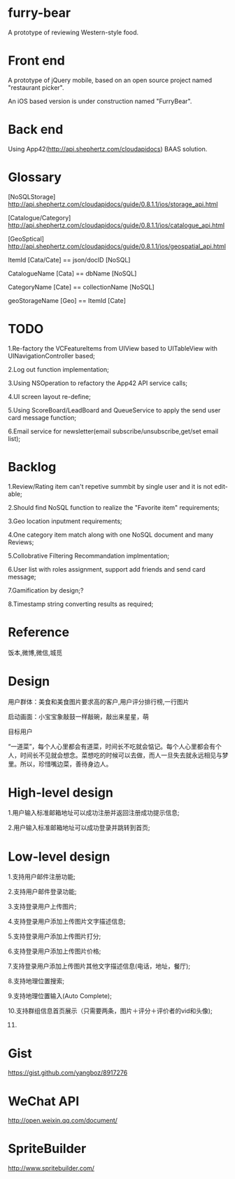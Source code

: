 furry-bear
==========

A prototype of reviewing Western-style food.


Front end
==========

A prototype of jQuery mobile, based on an open source project named "restaurant picker".

An iOS based version is under construction named "FurryBear".

Back end
==========

Using App42(http://api.shephertz.com/cloudapidocs) BAAS solution.

Glossary 
==========

[NoSQLStorage] http://api.shephertz.com/cloudapidocs/guide/0.8.1.1/ios/storage_api.html

[Catalogue/Category] http://api.shephertz.com/cloudapidocs/guide/0.8.1.1/ios/catalogue_api.html

[GeoSptical] http://api.shephertz.com/cloudapidocs/guide/0.8.1.1/ios/geospatial_api.html

ItemId [Cata/Cate] == json/docID [NoSQL]

CatalogueName [Cata]  == dbName [NoSQL]

CategoryName [Cate] == collectionName [NoSQL]

geoStorageName [Geo] == ItemId [Cate]

TODO 
==========

1.Re-factory the VCFeatureItems from UIView based to UITableView with UINavigationController based;

2.Log out function implementation;

3.Using NSOperation to refactory the App42 API service calls;

4.UI screen layout re-define;

5.Using ScoreBoard/LeadBoard and QueueService to apply the send user card message function;

6.Email service for newsletter(email subscribe/unsubscribe,get/set email list);


Backlog 
==========

1.Review/Rating item can't repetive summbit by single user and it is not edit-able;

2.Should find NoSQL function to realize the "Favorite item" requirements;

3.Geo location inputment requirements;

4.One category item match along with one NoSQL document and many Reviews; 

5.Collobrative Filtering Recommandation implmentation;

6.User list with roles assignment, support add friends and send card message;

7.Gamification by design;?

8.Timestamp string converting results as required; 

Reference
==========
饭本,微博,微信,城觅

Design
==========

用户群体：美食和美食图片要求高的客户,用户评分排行榜,一行图片

启动画面：小宝宝象敲鼓一样敲碗，敲出来星星，萌

目标用户

“一道菜”，每个人心里都会有道菜，时间长不吃就会惦记。每个人心里都会有个人，时间长不见就会想念。菜想吃的时候可以去做，而人一旦失去就永远相见与梦里。所以，珍惜嘴边菜，善待身边人。


High-level design
====================

1.用户输入标准邮箱地址可以成功注册并返回注册成功提示信息;

2.用户输入标准邮箱地址可以成功登录并跳转到首页;

Low-level design
====================

1.支持用户邮件注册功能;

2.支持用户邮件登录功能;

3.支持登录用户上传图片;

4.支持登录用户添加上传图片文字描述信息;

5.支持登录用户添加上传图片打分;

6.支持登录用户添加上传图片价格;

7.支持登录用户添加上传图片其他文字描述信息(电话，地址，餐厅);

8.支持地理位置搜索;

9.支持地理位置输入(Auto Complete);

10.支持群组信息首页展示（只需要两条，图片＋评分＋评价者的vid和头像);

11.

Gist
====================
https://gist.github.com/yangboz/8917276

WeChat API
====================
http://open.weixin.qq.com/document/

SpriteBuilder
====================
http://www.spritebuilder.com/
